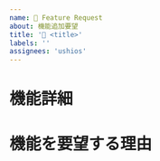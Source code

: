 ```yaml
---
name: 🤖 Feature Request
about: 機能追加要望
title: '🤖 <title>'
labels: ''
assignees: 'ushios'
---
```


# 機能詳細

# 機能を要望する理由
